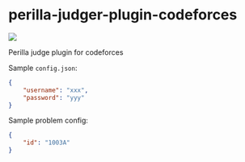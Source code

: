 # perilla-judger-plugin-codeforces
[![](https://img.shields.io/badge/project-Perilla-8e44ad.svg?style=flat-square)](https://github.com/ZhangZisu/perilla)

Perilla judge plugin for codeforces

Sample `config.json`:
```json
{
    "username": "xxx",
    "password": "yyy"
}
```

Sample problem config:
```json
{
    "id": "1003A"
}
```

